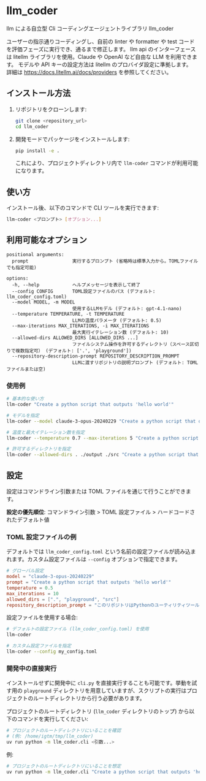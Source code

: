 # llm_coder

llm による自立型 Cli コーディングエージェントライブラリ llm_coder

ユーザーの指示通りコーディングし、自前の linter や formatter や test コードを評価フェーズに実行でき、通るまで修正します。
llm api のインターフェースは litellm ライブラリを使用。Claude や OpenAI など自由な LLM を利用できます。
モデルや API キーの設定方法は litellm のプロバイダ設定に準拠します。  
詳細は https://docs.litellm.ai/docs/providers を参照してください。

## インストール方法

1. リポジトリをクローンします:

   ```bash
   git clone <repository_url>
   cd llm_coder
   ```

2. 開発モードでパッケージをインストールします:

   ```bash
   pip install -e .
   ```

   これにより、プロジェクトディレクトリ内で `llm-coder` コマンドが利用可能になります。

## 使い方

インストール後、以下のコマンドで CLI ツールを実行できます:

```bash
llm-coder <プロンプト> [オプション...]
```

## 利用可能なオプション

```
positional arguments:
  prompt                実行するプロンプト (省略時は標準入力から。TOMLファイルでも指定可能)

options:
  -h, --help            ヘルプメッセージを表示して終了
  --config CONFIG       TOML設定ファイルのパス (デフォルト: llm_coder_config.toml)
  --model MODEL, -m MODEL
                        使用するLLMモデル (デフォルト: gpt-4.1-nano)
  --temperature TEMPERATURE, -t TEMPERATURE
                        LLMの温度パラメータ (デフォルト: 0.5)
  --max-iterations MAX_ITERATIONS, -i MAX_ITERATIONS
                        最大実行イテレーション数 (デフォルト: 10)
  --allowed-dirs ALLOWED_DIRS [ALLOWED_DIRS ...]
                        ファイルシステム操作を許可するディレクトリ（スペース区切りで複数指定可） (デフォルト: ['.', 'playground'])
  --repository-description-prompt REPOSITORY_DESCRIPTION_PROMPT
                        LLMに渡すリポジトリの説明プロンプト (デフォルト: TOMLファイルまたは空)
```

### 使用例

```sh
# 基本的な使い方
llm-coder "Create a python script that outputs 'hello world'"

# モデルを指定
llm-coder --model claude-3-opus-20240229 "Create a python script that outputs 'hello world'"

# 温度と最大イテレーション数を指定
llm-coder --temperature 0.7 --max-iterations 5 "Create a python script that outputs 'hello world'"

# 許可するディレクトリを指定
llm-coder --allowed-dirs . ./output ./src "Create a python script that outputs 'hello world'"
```

## 設定

設定はコマンドライン引数または TOML ファイルを通じて行うことができます。

**設定の優先順位**: コマンドライン引数 > TOML 設定ファイル > ハードコードされたデフォルト値

### TOML 設定ファイルの例

デフォルトでは `llm_coder_config.toml` という名前の設定ファイルが読み込まれます。カスタム設定ファイルは `--config` オプションで指定できます。

```toml
# グローバル設定
model = "claude-3-opus-20240229"
prompt = "Create a python script that outputs 'hello world'"
temperature = 0.5
max_iterations = 10
allowed_dirs = [".", "playground", "src"]
repository_description_prompt = "このリポジトリはPythonのユーティリティツールです"
```

設定ファイルを使用する場合:

```sh
# デフォルトの設定ファイル (llm_coder_config.toml) を使用
llm-coder

# カスタム設定ファイルを指定
llm-coder --config my_config.toml
```

### 開発中の直接実行

インストールせずに開発中に `cli.py` を直接実行することも可能です。挙動を試す用の `playground` ディレクトリを用意していますが、スクリプトの実行はプロジェクトのルートディレクトリから行う必要があります。

プロジェクトのルートディレクトリ (`llm_coder` ディレクトリのトップ) から以下のコマンドを実行してください:

```bash
# プロジェクトのルートディレクトリにいることを確認
# (例: /home/igtm/tmp/llm_coder)
uv run python -m llm_coder.cli <引数...>
```

例:

```bash
# プロジェクトのルートディレクトリにいることを想定
uv run python -m llm_coder.cli "Create a python script that outputs 'hello world'"
```

